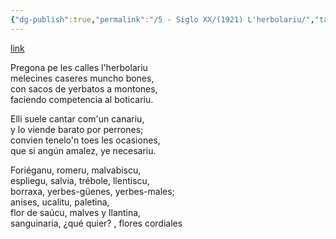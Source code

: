 ```yaml
---
{"dg-publish":true,"permalink":"/5 - Siglo XX/(1921) L'herbolariu/","tags":["#Siglo_20","a1921","central","Francisco_González_Prieto","escrito","Gijón","poema"]}
---
```


[link](https://www.gastronomiaasturiana.com/plantas-medicinales/c/0/i/72065219/ensalmadores-saludadores-curanderos)

Pregona pe les calles l'herbolariu  
melecines caseres muncho bones,  
con sacos de yerbatos a montones,  
faciendo competencia al boticariu.  
  
Elli suele cantar com'un canariu,  
y lo viende barato por perrones;  
convien tenelo'n toes les ocasiones,  
que si angún amalez, ye necesariu.  
  
Foriéganu, romeru, malvabiscu,  
espliegu, salvia, trébole, llentiscu,  
borraxa, yerbes-güenes, yerbes-males;  
anises, ucalitu, paletina,  
flor de saúcu, malves y llantina,  
sanguinaria, ¿qué quier? , flores cordiales
